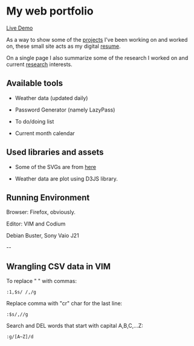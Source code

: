 # My web portfolio

[Live Demo](https://ndlopez.github.io)

As a way to show some of the [projects](https://ndlopez.github.io/pages/projects.html) I've been working on and worked on, these small site acts as my digital [resume](https://ndlopez.github.io/pages/resume.html).

On a single page I also summarize some of the research I worked on and current [research](https://ndlopez.github.io/pages/research.html) interests.

## Available tools

- Weather data (updated daily)

- Password Generator (namely LazyPass)

- To do/doing list

- Current month calendar

## Used libraries and assets

- Some of the SVGs are from [here](https://github.com/danklammer/bytesize-icons)

- Weather data are plot using D3JS library.

## Running Environment

Browser: Firefox, obviously.

Editor: VIM and Codium

Debian Buster, Sony Vaio J21

--

## Wrangling CSV data in VIM

To replace " " with commas:

	:1,$s/ /,/g

Replace comma with "cr" char for the last line:
	
	:$s/,//g

Search and DEL words that start with capital A,B,C,...Z:

	:g/[A~Z]/d

<!--p>September post: Lately (I mean for the last 3 months), I've been reading "Zealot" by Reza Aslan, a book that explores about the life of 
        Jesus of Nazareth. Being raised in a Roman catholic family, I knew little or close to nothing about his life. At school I probably was not that interested and so I focused more on Math and Physics.<br>
        Can't wait to finish and start another book, I already picked one Daniel Keyes'- Flowers for Algernon - a book 
        I heard while watching an episode of NewsRadio in YouTube. 
      </p>
      <p>Back at GradSchool I used to listen to news from home, but lately they've changed a lot the format, and the fact the current ruling party is not of my please, makes it listen to news a lil harder.
        Thus, lately, I've been listening a lot ThirdRock radio, the place where I discover new music. 
        If you are into Alternative Rock please give it a try. 
      </p>
      <p>Overall, I am preparing for job interviews and learning about Machine Learning methods.</p>
      <p>November: Lately, or should I say, in recent years, most of my acquired items (bicycle, laptop, rain-gear, etc) are getting old or their time of replacement have come to. It started with my MacBook Pro, bought in 2010 and worked fine for about 2 years and then the HDD failed, I took it to a "Genius Bar", and they replaced the damaged device and made a cleanup of keyboard and display. It costed me about 7000JPY.</p>
      <p>Next, my rain/wind-breaker Mammut jacket got some internal scratches that I was able to repair by sewing.</p>
      <p>Lastly, my bicycle which I acquired in 2016 just after learning how to ride it. I went to so many places in it, the University (~40mins), Japanese school(~35mins) and ran many chores. However, last October the back tire got a puncture and after taking it to a repair, 
        they told me it needed an entire replacement of the tire and it would cost almost half of what I originally paid for the whole bicycle. Therefore, I decided to buy another.<br/><br/>In other news, I've been making a Note App for Android, since Simplenote decided to kick me out if I continue using a WordPress account to login, even though its their parent company or a product of the parent company. </p-->
